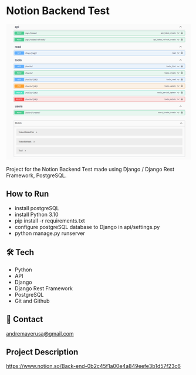 # Notion Backend Test

![preview](swagger.png)

Project for the Notion Backend Test made using Django / Django Rest Framework, PostgreSQL.

## How to Run

- install postgreSQL
- install Python 3.10
- pip install -r requirements.txt
- configure postgreSQL database to Django in api/settings.py
- python manage.py runserver

## 🛠 Tech

- Python
- API
- Django
- Django Rest Framework
- PostgreSQL
- Git and Github

## 💛 Contact

andremayerusa@gmail.com


## Project Description

https://www.notion.so/Back-end-0b2c45f1a00e4a849eefe3b1d57f23c6
